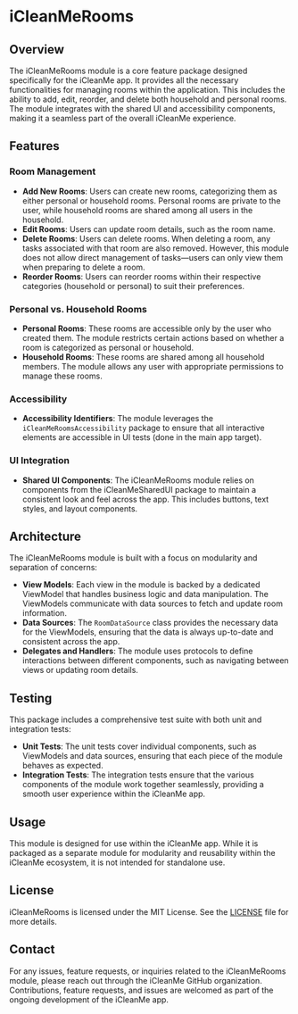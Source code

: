 
# iCleanMeRooms

## Overview

The iCleanMeRooms module is a core feature package designed specifically for the iCleanMe app. It provides all the necessary functionalities for managing rooms within the application. This includes the ability to add, edit, reorder, and delete both household and personal rooms. The module integrates with the shared UI and accessibility components, making it a seamless part of the overall iCleanMe experience.

## Features

### Room Management
- **Add New Rooms**: Users can create new rooms, categorizing them as either personal or household rooms. Personal rooms are private to the user, while household rooms are shared among all users in the household.
- **Edit Rooms**: Users can update room details, such as the room name.
- **Delete Rooms**: Users can delete rooms. When deleting a room, any tasks associated with that room are also removed. However, this module does not allow direct management of tasks—users can only view them when preparing to delete a room.
- **Reorder Rooms**: Users can reorder rooms within their respective categories (household or personal) to suit their preferences.

### Personal vs. Household Rooms
- **Personal Rooms**: These rooms are accessible only by the user who created them. The module restricts certain actions based on whether a room is categorized as personal or household.
- **Household Rooms**: These rooms are shared among all household members. The module allows any user with appropriate permissions to manage these rooms.

### Accessibility
- **Accessibility Identifiers**: The module leverages the `iCleanMeRoomsAccessibility` package to ensure that all interactive elements are accessible in UI tests (done in the main app target).

### UI Integration
- **Shared UI Components**: The iCleanMeRooms module relies on components from the iCleanMeSharedUI package to maintain a consistent look and feel across the app. This includes buttons, text styles, and layout components.

## Architecture
The iCleanMeRooms module is built with a focus on modularity and separation of concerns:

- **View Models**: Each view in the module is backed by a dedicated ViewModel that handles business logic and data manipulation. The ViewModels communicate with data sources to fetch and update room information.
- **Data Sources**: The `RoomDataSource` class provides the necessary data for the ViewModels, ensuring that the data is always up-to-date and consistent across the app.
- **Delegates and Handlers**: The module uses protocols to define interactions between different components, such as navigating between views or updating room details.

## Testing
This package includes a comprehensive test suite with both unit and integration tests:

- **Unit Tests**: The unit tests cover individual components, such as ViewModels and data sources, ensuring that each piece of the module behaves as expected.
- **Integration Tests**: The integration tests ensure that the various components of the module work together seamlessly, providing a smooth user experience within the iCleanMe app.

## Usage
This module is designed for use within the iCleanMe app. While it is packaged as a separate module for modularity and reusability within the iCleanMe ecosystem, it is not intended for standalone use.

## License
iCleanMeRooms is licensed under the MIT License. See the [LICENSE](LICENSE) file for more details.

## Contact
For any issues, feature requests, or inquiries related to the iCleanMeRooms module, please reach out through the iCleanMe GitHub organization. Contributions, feature requests, and issues are welcomed as part of the ongoing development of the iCleanMe app.
